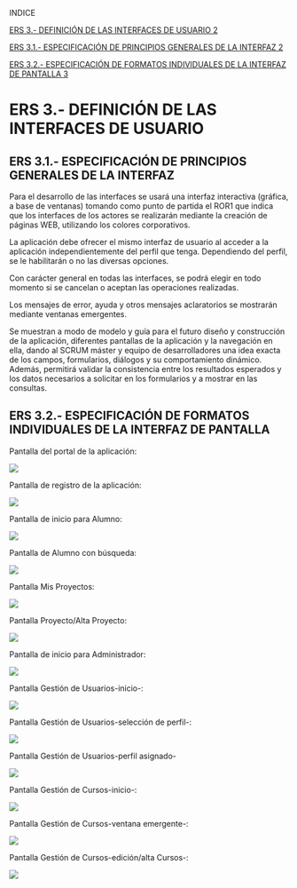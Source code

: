 INDICE

[ERS 3.- DEFINICIÓN DE LAS INTERFACES DE USUARIO
2](#ers-3.--definición-de-las-interfaces-de-usuario)

[ERS 3.1.- ESPECIFICACIÓN DE PRINCIPIOS GENERALES DE LA INTERFAZ
2](#ers-3.1.--especificación-de-principios-generales-de-la-interfaz)

[ERS 3.2.- ESPECIFICACIÓN DE FORMATOS INDIVIDUALES DE LA INTERFAZ DE PANTALLA
3](#ers-3.2.--especificación-de-formatos-individuales-de-la-interfaz-de-pantalla)

ERS 3.- DEFINICIÓN DE LAS INTERFACES DE USUARIO
===============================================

ERS 3.1.- ESPECIFICACIÓN DE PRINCIPIOS GENERALES DE LA INTERFAZ
---------------------------------------------------------------

Para el desarrollo de las interfaces se usará una interfaz interactiva (gráfica,
a base de ventanas) tomando como punto de partida el ROR1 que indica que los
interfaces de los actores se realizarán mediante la creación de páginas WEB,
utilizando los colores corporativos.

La aplicación debe ofrecer el mismo interfaz de usuario al acceder a la
aplicación independientemente del perfil que tenga. Dependiendo del perfil, se
le habilitarán o no las diversas opciones.

Con carácter general en todas las interfaces, se podrá elegir en todo momento si
se cancelan o aceptan las operaciones realizadas.

Los mensajes de error, ayuda y otros mensajes aclaratorios se mostrarán mediante
ventanas emergentes.

Se muestran a modo de modelo y guía para el futuro diseño y construcción de la
aplicación, diferentes pantallas de la aplicación y la navegación en ella, dando
al SCRUM máster y equipo de desarrolladores una idea exacta de los campos,
formularios, diálogos y su comportamiento dinámico. Además, permitirá validar la
consistencia entre los resultados esperados y los datos necesarios a solicitar
en los formularios y a mostrar en las consultas.

ERS 3.2.- ESPECIFICACIÓN DE FORMATOS INDIVIDUALES DE LA INTERFAZ DE PANTALLA
----------------------------------------------------------------------------

Pantalla del portal de la aplicación:

![](https://github.com/DptoSIC/proyectoEIE/blob/master/ERS-ASI/imagenes/AccesoPortal.png)

Pantalla de registro de la aplicación:

![](https://github.com/DptoSIC/proyectoEIE/blob/master/ERS-ASI/imagenes/Registro.png)

Pantalla de inicio para Alumno:

![](https://github.com/DptoSIC/proyectoEIE/blob/master/ERS-ASI/imagenes/InicioAlumno.png)

Pantalla de Alumno con búsqueda:

![](https://github.com/DptoSIC/proyectoEIE/blob/master/ERS-ASI/imagenes/AlumnoBusqueda.png)

Pantalla Mis Proyectos:

![](https://github.com/DptoSIC/proyectoEIE/blob/master/ERS-ASI/imagenes/MisProyectos.png)

Pantalla Proyecto/Alta Proyecto:

![](https://github.com/DptoSIC/proyectoEIE/blob/master/ERS-ASI/imagenes/AltaProyecto.png)

Pantalla de inicio para Administrador:

![](https://github.com/DptoSIC/proyectoEIE/blob/master/ERS-ASI/imagenes/InicioAdministrador.png)

Pantalla Gestión de Usuarios-inicio-:

![](https://github.com/DptoSIC/proyectoEIE/blob/master/ERS-ASI/imagenes/InicioGestionUsuariospng)

Pantalla Gestión de Usuarios-selección de perfil-:

![](https://github.com/DptoSIC/proyectoEIE/blob/master/ERS-ASI/imagenes/SeleccionPerfil.png)

Pantalla Gestión de Usuarios-perfil asignado-

![](https://github.com/DptoSIC/proyectoEIE/blob/master/ERS-ASI/imagenes/PerfilAsignado.png)

Pantalla Gestión de Cursos-inicio-:

![](https://github.com/DptoSIC/proyectoEIE/blob/master/ERS-ASI/imagenes/InicioGestionCursos.png)

Pantalla Gestión de Cursos-ventana emergente-:

![](https://github.com/DptoSIC/proyectoEIE/blob/master/ERS-ASI/imagenes/VentanaEmergenteCursos.png)

Pantalla Gestión de Cursos-edición/alta Cursos-:

![](https://github.com/DptoSIC/proyectoEIE/blob/master/ERS-ASI/imagenes/AltaCursos.png)
